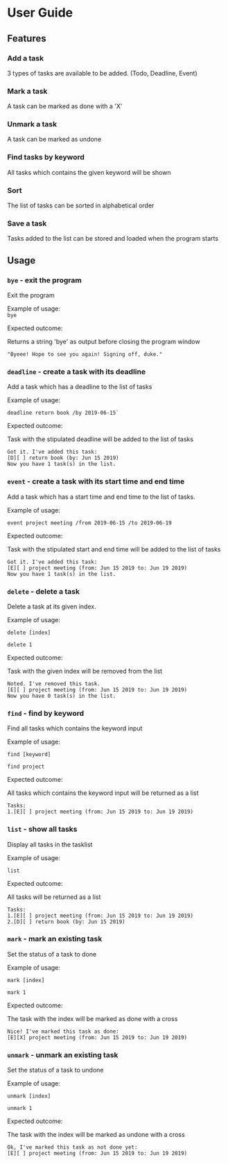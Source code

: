 # User Guide

## Features 

### Add a task

3 types of tasks are available to be added. (Todo, Deadline, Event)

### Mark a task

A task can be marked as done with a 'X'

### Unmark a task

A task can be marked as undone

### Find tasks by keyword
All tasks which contains the given keyword will be shown 

### Sort
The list of tasks can be sorted in alphabetical order

### Save a task
Tasks added to the list can be stored and loaded when the program starts

## Usage

### `bye` - exit the program

Exit the program 

Example of usage:  
`bye`

Expected outcome:

Returns a string 'bye' as output before closing the program window

```
"Byeee! Hope to see you again! Signing off, duke."
```

### `deadline` - create a task with its deadline

Add a task which has a deadline to the list of tasks

Example of usage: 
```
deadline return book /by 2019-06-15`
```

Expected outcome:

Task with the stipulated deadline will be added to the list of tasks

```
Got it. I've added this task: 
[D][ ] return book (by: Jun 15 2019)
Now you have 1 task(s) in the list.
```

### `event` - create a task with its start time and end time 

Add a task which has a start time and end time to the list of tasks.

Example of usage: 
```
event project meeting /from 2019-06-15 /to 2019-06-19
```
Expected outcome:

Task with the stipulated start and end time will be added to the list of tasks

```
Got it. I've added this task: 
[E][ ] project meeting (from: Jun 15 2019 to: Jun 19 2019)
Now you have 1 task(s) in the list. 
```

### `delete` - delete a task 

Delete a task at its given index. 

Example of usage: 
```
delete [index]
```

```
delete 1
```

Expected outcome:

Task with the given index will be removed from the list

```
Noted. I've removed this task. 
[E][ ] project meeting (from: Jun 15 2019 to: Jun 19 2019)
Now you have 0 task(s) in the list.
```

### `find` - find by keyword 

Find all tasks which contains the keyword input 

Example of usage: 
```
find [keyword]
```

```
find project
```

Expected outcome:

All tasks which contains the keyword input will be returned as a list
```
Tasks:
1.[E][ ] project meeting (from: Jun 15 2019 to: Jun 19 2019)
```

### `list` - show all tasks 

Display all tasks in the tasklist 

Example of usage: 
```
list
```

Expected outcome:

All tasks will be returned as a list
```
Tasks:
1.[E][ ] project meeting (from: Jun 15 2019 to: Jun 19 2019)
2.[D][ ] return book (by: Jun 15 2019)
```

### `mark` - mark an existing task

Set the status of a task to done

Example of usage: 
```
mark [index]
```

```
mark 1
```

Expected outcome:

The task with the index will be marked as done with a cross
```
Nice! I've marked this task as done: 
[E][X] project meeting (from: Jun 15 2019 to: Jun 19 2019)
```

### `unmark` - unmark an existing task

Set the status of a task to undone

Example of usage: 
```
unmark [index]
```

```
unmark 1
```

Expected outcome:

The task with the index will be marked as undone with a cross
```
Ok, I've marked this task as not done yet:
[E][ ] project meeting (from: Jun 15 2019 to: Jun 19 2019)
```



